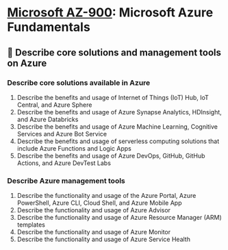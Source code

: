 # [Microsoft AZ-900](az-900-index.md): Microsoft Azure Fundamentals

## 🔨 Describe core solutions and management tools on Azure 

### Describe core solutions available in Azure
1. Describe the benefits and usage of Internet of Things (IoT) Hub, IoT Central, and Azure Sphere
2. Describe the benefits and usage of Azure Synapse Analytics, HDInsight, and Azure Databricks
3. Describe the benefits and usage of Azure Machine Learning, Cognitive Services and Azure Bot Service
4. Describe the benefits and usage of serverless computing solutions that include Azure Functions and Logic Apps
5. Describe the benefits and usage of Azure DevOps, GitHub, GitHub Actions, and Azure DevTest Labs

### Describe Azure management tools
1. Describe the functionality and usage of the Azure Portal, Azure PowerShell, Azure CLI, Cloud Shell, and Azure Mobile App
2. Describe the functionality and usage of Azure Advisor
3. Describe the functionality and usage of Azure Resource Manager (ARM) templates
4. Describe the functionality and usage of Azure Monitor
5. Describe the functionality and usage of Azure Service Health

